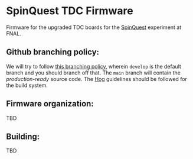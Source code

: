 # SpinQuest TDC Firmware
Firmware for the upgraded TDC boards for the [SpinQuest](https://spinquest.fnal.gov/) experiment at FNAL. 

## Github branching policy:
We will try to follow [this branching policy](https://nvie.com/posts/a-successful-git-branching-model/), wherein `develop` is the default branch and you should branch off that. The `main` branch will contain the _production-ready_ source code. The [Hog](https://hog.readthedocs.io/en/latest/) guidelines should be followed for the build system. 

## Firmware organization:
TBD

## Building:
TBD
